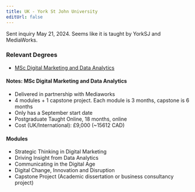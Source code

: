 ```yaml
---
title: UK - York St John University
editUrl: false
---
```


Sent inquiry May 21, 2024. Seems like it is taught by YorkSJ and MediaWorks.

### Relevant Degrees

* [MSc Digital Marketing and Data Analytics](https://www.yorksj.ac.uk/courses/postgraduate/marketing-and-data-analytics/digital-marketing-and-data-analytics-online/)

#### Notes: MSc Digital Marketing and Data Analytics

* Delivered in partnership with Mediaworks
* 4 modules + 1 capstone project. Each module is 3 months, capstone is 6 months
* Only has a September start date
* Postgraduate Taught Online, 18 months, online
* Cost (UK/International): £9,000 (\~15612 CAD)

#### Modules

* Strategic Thinking in Digital Marketing
* Driving Insight from Data Analytics
* Communicating in the Digital Age
* Digital Change, Innovation and Disruption
* Capstone Project (Academic dissertation or business consultancy project)
